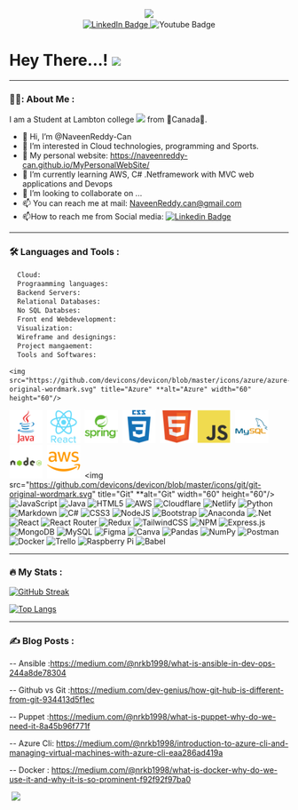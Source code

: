 
<div id="header" align="center">
   <img src="https://media.giphy.com/media/qgQUggAC3Pfv687qPC/giphy.gif" width="500"/>
</div>

<div id="badges" align="center"> 
   <a href="https://www.linkedin.com/in/naveen-reddy-8b7623252/">
  <img src="https://img.shields.io/badge/LinkedIn-blue?style=for-the-badge&logo=linkedin&logoColor=white" alt="LinkedIn Badge"/>
      <a>
  <img src="https://img.shields.io/badge/YouTube-red?style=for-the-badge&logo=youtube&logoColor=white" alt="Youtube Badge"/>
</div>



<h1>
  Hey There...!
  <img src="https://media.giphy.com/media/Wj7lNjMNDxSmc/giphy.gif" width="150px"/>
</h1>

---

<h3> 👨‍💻: About Me :</h3>
 <p> I am a Student at Lambton college <img src="https://media.giphy.com/media/WUlplcMpOCEmTGBtBW/giphy.gif" width="30"> from 🍁Canada🍁. </p>
 
- 👋 Hi, I’m @NaveenReddy-Can
- 👀 I’m interested in Cloud technologies, programming and Sports.
- 💁 My personal website: https://naveenreddy-can.github.io/MyPersonalWebSite/
- 🌱 I’m currently learning AWS, C# .Netframework with MVC web applications and Devops
- 💞️ I’m looking to collaborate on ...
- 📫 You can reach me at mail: NaveenReddy.can@gmail.com
- :mailbox:How to reach me from Social media: [![Linkedin Badge](https://img.shields.io/badge/-NaveenReddy-blue?style=flat&logo=Linkedin&logoColor=white)](https://www.linkedin.com/in/naveen-reddy-8b7623252/)
- ---

### :hammer_and_wrench: Languages and Tools :
      Cloud:
      Prograamming languages:
      Backend Servers:
      Relational Databases:
      No SQL Databses:
      Front end Webdevelopment:
      Visualization:
      Wireframe and designings:
      Project mangaement:
      Tools and Softwares:
<div>
   
    <img src="https://github.com/devicons/devicon/blob/master/icons/azure/azure-original-wordmark.svg" title="Azure" **alt="Azure" width="60" height="60"/>
  <img src="https://github.com/devicons/devicon/blob/master/icons/java/java-original-wordmark.svg" title="Java" alt="Java" width="60" height="60"/>&nbsp;
  <img src="https://github.com/devicons/devicon/blob/master/icons/react/react-original-wordmark.svg" title="React" alt="React" width="60" height="60"/>&nbsp;
  <img src="https://github.com/devicons/devicon/blob/master/icons/spring/spring-original-wordmark.svg" title="Spring" alt="Spring" width="60" height="60"/>&nbsp;
  <img src="https://github.com/devicons/devicon/blob/master/icons/css3/css3-plain-wordmark.svg"  title="CSS3" alt="CSS" width="60" height="60"/>&nbsp;
  <img src="https://github.com/devicons/devicon/blob/master/icons/html5/html5-original.svg" title="HTML5" alt="HTML" width="60" height="60"/>&nbsp;
  <img src="https://github.com/devicons/devicon/blob/master/icons/javascript/javascript-original.svg" title="JavaScript" alt="JavaScript" width="60" height="60"/>&nbsp;
  <img src="https://github.com/devicons/devicon/blob/master/icons/mysql/mysql-original-wordmark.svg" title="MySQL"  alt="MySQL" width="60" height="60"/>&nbsp;
  <img src="https://github.com/devicons/devicon/blob/master/icons/nodejs/nodejs-original-wordmark.svg" title="NodeJS" alt="NodeJS" width="60" height="60"/>&nbsp;
  <img src="https://github.com/devicons/devicon/blob/master/icons/amazonwebservices/amazonwebservices-plain-wordmark.svg" title="AWS" alt="AWS" width="60" height="60"/>&nbsp;
  <img src="https://github.com/devicons/devicon/blob/master/icons/git/git-original-wordmark.svg" title="Git" **alt="Git" width="60" height="60"/>
   ![JavaScript](https://img.shields.io/badge/javascript-%23323330.svg?style=for-the-badge&logo=javascript&logoColor=%23F7DF1E) ![Java](https://img.shields.io/badge/java-%23ED8B00.svg?style=for-the-badge&logo=java&logoColor=white) ![HTML5](https://img.shields.io/badge/html5-%23E34F26.svg?style=for-the-badge&logo=html5&logoColor=white) ![AWS](https://img.shields.io/badge/AWS-%23FF9900.svg?style=for-the-badge&logo=amazon-aws&logoColor=white) ![Cloudflare](https://img.shields.io/badge/Cloudflare-F38020?style=for-the-badge&logo=Cloudflare&logoColor=white) ![Netlify](https://img.shields.io/badge/netlify-%23000000.svg?style=for-the-badge&logo=netlify&logoColor=#00C7B7) ![Python](https://img.shields.io/badge/python-3670A0?style=for-the-badge&logo=python&logoColor=ffdd54) ![Markdown](https://img.shields.io/badge/markdown-%23000000.svg?style=for-the-badge&logo=markdown&logoColor=white) ![C#](https://img.shields.io/badge/c%23-%23239120.svg?style=for-the-badge&logo=c-sharp&logoColor=white) ![CSS3](https://img.shields.io/badge/css3-%231572B6.svg?style=for-the-badge&logo=css3&logoColor=white) ![NodeJS](https://img.shields.io/badge/node.js-6DA55F?style=for-the-badge&logo=node.js&logoColor=white) ![Bootstrap](https://img.shields.io/badge/bootstrap-%23563D7C.svg?style=for-the-badge&logo=bootstrap&logoColor=white) ![Anaconda](https://img.shields.io/badge/Anaconda-%2344A833.svg?style=for-the-badge&logo=anaconda&logoColor=white) ![.Net](https://img.shields.io/badge/.NET-5C2D91?style=for-the-badge&logo=.net&logoColor=white) ![React](https://img.shields.io/badge/react-%2320232a.svg?style=for-the-badge&logo=react&logoColor=%2361DAFB) ![React Router](https://img.shields.io/badge/React_Router-CA4245?style=for-the-badge&logo=react-router&logoColor=white) ![Redux](https://img.shields.io/badge/redux-%23593d88.svg?style=for-the-badge&logo=redux&logoColor=white) ![TailwindCSS](https://img.shields.io/badge/tailwindcss-%2338B2AC.svg?style=for-the-badge&logo=tailwind-css&logoColor=white) ![NPM](https://img.shields.io/badge/NPM-%23000000.svg?style=for-the-badge&logo=npm&logoColor=white) ![Express.js](https://img.shields.io/badge/express.js-%23404d59.svg?style=for-the-badge&logo=express&logoColor=%2361DAFB) ![MongoDB](https://img.shields.io/badge/MongoDB-%234ea94b.svg?style=for-the-badge&logo=mongodb&logoColor=white) ![MySQL](https://img.shields.io/badge/mysql-%2300f.svg?style=for-the-badge&logo=mysql&logoColor=white) 	![Figma](https://img.shields.io/badge/figma-%23F24E1E.svg?style=for-the-badge&logo=figma&logoColor=white) ![Canva](https://img.shields.io/badge/Canva-%2300C4CC.svg?style=for-the-badge&logo=Canva&logoColor=white) ![Pandas](https://img.shields.io/badge/pandas-%23150458.svg?style=for-the-badge&logo=pandas&logoColor=white) ![NumPy](https://img.shields.io/badge/numpy-%23013243.svg?style=for-the-badge&logo=numpy&logoColor=white) ![Postman](https://img.shields.io/badge/Postman-FF6C37?style=for-the-badge&logo=postman&logoColor=white) ![Docker](https://img.shields.io/badge/docker-%230db7ed.svg?style=for-the-badge&logo=docker&logoColor=white) ![Trello](https://img.shields.io/badge/Trello-%23026AA7.svg?style=for-the-badge&logo=Trello&logoColor=white) ![Raspberry Pi](https://img.shields.io/badge/-RaspberryPi-C51A4A?style=for-the-badge&logo=Raspberry-Pi) ![Babel](https://img.shields.io/badge/Babel-F9DC3e?style=for-the-badge&logo=babel&logoColor=black)
</div>

---

### :fire: My Stats : 
[![GitHub Streak](http://github-readme-streak-stats.herokuapp.com?user=NaveenReddy-Can&theme=dark&background=000000&hide_border=true)](https://git.io/streak-stats)&nbsp;

[![Top Langs](https://github-readme-stats.vercel.app/api/top-langs/?username=NaveenReddy-Can&layout=compact&theme=vision-friendly-dark)](https://github.com/NaveenReddy-Can/github-readme-stats)

---

### :writing_hand: Blog Posts :
-- Ansible :https://medium.com/@nrkb1998/what-is-ansible-in-dev-ops-244a8de78304
      
-- Github vs Git :https://medium.com/dev-genius/how-git-hub-is-different-from-git-934413d5f1ec
      
-- Puppet :https://medium.com/@nrkb1998/what-is-puppet-why-do-we-need-it-8a45b96f771f
      
-- Azure Cli: https://medium.com/@nrkb1998/introduction-to-azure-cli-and-managing-virtual-machines-with-azure-cli-eaa286ad419a
      
-- Docker : https://medium.com/@nrkb1998/what-is-docker-why-do-we-use-it-and-why-it-is-so-prominent-f92f92f97ba0
<!---
NaveenReddy-Can/NaveenReddy-Can is a ✨ special ✨ repository because its `README.md` (this file) appears on your GitHub profile.
You can click the Preview link to take a look at your changes.
--->
<img src="https://komarev.com/ghpvc/?username=NaveenReddy-Can&style=flat-square&color=blue" alt=""/>
<img src="https://media.giphy.com/media/M9gbBd9nbDrOTu1Mqx/giphy.gif" width="100"/>
